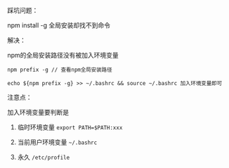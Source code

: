 踩坑问题：

npm install -g 全局安装却找不到命令



解决：

npm的全局安装路径没有被加入环境变量

```
npm prefix -g // 查看npm全局安装路径
```

```
echo ${npm prefix -g} >> ~/.bashrc && source ~/.bashrc 加入环境变量即可
```



注意点：

加入环境变量要判断是

1. 临时环境变量 `export PATH=$PATH:xxx`
2. 当前用户环境变量 `~/.bashrc`

3. 永久 `/etc/profile`